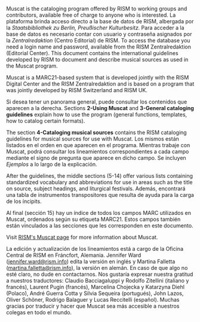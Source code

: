 Muscat is the cataloging program offered by RISM to working groups and contributors, available free of charge to anyone who is interested. La plataforma brinda acceso directo a la base de datos de RISM, albergada por la _Staatsbibliothek zu Berlin, Preußischer Kulturbesitz._ Para acceder a la base de datos es necesario contar con usuario y contraseña asignados por la _Zentralredaktion_ (Centro Editorial) de RISM. To access the database you need a login name and password, available from the RISM Zentralredaktion (Editorial Center). This document contains the international guidelines developed by RISM to document and describe musical sources as used in the Muscat program.

Muscat is a MARC21-based system that is developed jointly with the RISM Digital Center and the RISM Zentralredaktion and is based on a program that was jointly developed by RISM Switzerland and RISM UK.

Si desea tener un panorama general, puede consultar los contenidos que aparecen a la derecha. Sections **2-Using Muscat** and **3-General cataloging guidelines** explain how to use the program (general functions, templates, how to catalog certain formats).

The section **4-Cataloging musical sources** contains the RISM cataloging guidelines for musical sources for use with Muscat. Los mismos están listados en el orden en que aparecen en el programa. Mientras trabaje con Muscat, podrá consultar los lineamientos correspondientes a cada campo mediante el signo de pregunta que aparece en dicho campo. Se incluyen _Ejemplos_ a lo largo de la explicación.

After the guidelines, the middle sections (5-14) offer various lists containing standardized vocabulary and abbreviations for use in areas such as the title on source, subject headings, and liturgical festivals. Además, encontrará una tabla de instrumentos transpositores que resulta de ayuda para la carga de los íncipits.

Al final (sección 15) hay un índice de todos los campos MARC utilizados en Muscat, ordenados según su etiqueta MARC21. Estos campos también están vinculados a las secciones que les corresponden en este documento.

Visit [RISM's Muscat page](https://rism.info/community/muscat.html) for more information about Muscat.

La edición y actualización de los lineamientos está a cargo de la Oficina Central de RISM en Fráncfort, Alemania. Jennifer Ward (jennifer.ward@rism.info) edita la versión en inglés y Martina Falletta (martina.falletta@rism.info), la versión en alemán. En caso de que algo no esté claro, no dude en contactarnos. Nos gustaría expresar nuestra gratitud a nuestros traductores: Claudio Bacciagaluppi y Rodolfo Zitellini (italiano y francés), Laurent Pugin (francés), Marcelina Chojecka y Katarzyna Diehl (Polaco), André Guerra Cotta y Silvia Sequeira (portugués), John Lazos, Oliver Schöner, Rodrigo Balaguer y Lucas Reccitelli (español). Muchas gracias por traducir y hacer que Muscat sea más accesible a nuestros colegas en todo el mundo.
